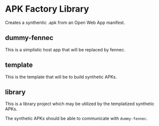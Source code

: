 APK Factory Library
===================

Creates a synthentic .apk from an Open Web App manifest.

dummy-fennec
------------
This is a simplistic host app that will be replaced by fennec.

template
--------
This is the template that will be to build synthetic APKs.

library
-------
This is a library project which may be utilized by the templatized synthetic APKs.

The synthetic APKs should be able to communicate with `dummy-fennec`.
